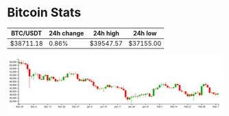 # Bitcoin Stats

BTC/USDT|24h change|24h high|24h low|
|---|---|---|---|
|$38711.18|0.86%|$39547.57|$37155.00|

<img src="./chart.svg">
